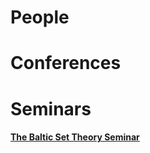 # People
###

# Conferences

# Seminars
#### [The Baltic Set Theory Seminar](https://www.impan.pl/~gsargsyan/bsts.html)
